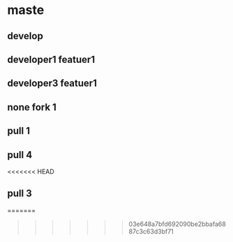 # maste 
## develop
## developer1 featuer1
## developer3 featuer1
## none fork 1
## pull 1
## pull 4
<<<<<<< HEAD
## pull 3
=======

>>>>>>> 03e648a7bfd692090be2bbafa6887c3c63d3bf71
